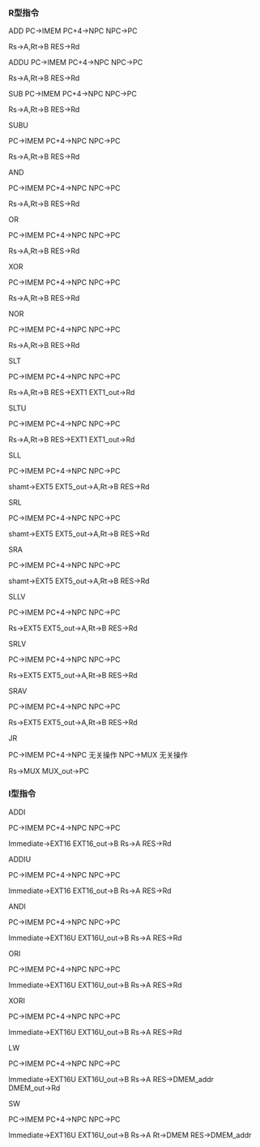### R型指令

ADD
PC$\rightarrow$IMEM
PC+4$\rightarrow$NPC
NPC$\rightarrow$PC

Rs$\rightarrow$A,Rt$\rightarrow$B
RES$\rightarrow$Rd

ADDU
PC$\rightarrow$IMEM
PC+4$\rightarrow$NPC
NPC$\rightarrow$PC

Rs$\rightarrow$A,Rt$\rightarrow$B
RES$\rightarrow$Rd

SUB
PC$\rightarrow$IMEM
PC+4$\rightarrow$NPC
NPC$\rightarrow$PC

Rs$\rightarrow$A,Rt$\rightarrow$B
RES$\rightarrow$Rd

SUBU

PC$\rightarrow$IMEM
PC+4$\rightarrow$NPC
NPC$\rightarrow$PC

Rs$\rightarrow$A,Rt$\rightarrow$B
RES$\rightarrow$Rd

AND

PC$\rightarrow$IMEM
PC+4$\rightarrow$NPC
NPC$\rightarrow$PC

Rs$\rightarrow$A,Rt$\rightarrow$B
RES$\rightarrow$Rd

OR

PC$\rightarrow$IMEM
PC+4$\rightarrow$NPC
NPC$\rightarrow$PC

Rs$\rightarrow$A,Rt$\rightarrow$B
RES$\rightarrow$Rd

XOR

PC$\rightarrow$IMEM
PC+4$\rightarrow$NPC
NPC$\rightarrow$PC

Rs$\rightarrow$A,Rt$\rightarrow$B
RES$\rightarrow$Rd

NOR

PC$\rightarrow$IMEM
PC+4$\rightarrow$NPC
NPC$\rightarrow$PC

Rs$\rightarrow$A,Rt$\rightarrow$B
RES$\rightarrow$Rd

SLT

PC$\rightarrow$IMEM
PC+4$\rightarrow$NPC
NPC$\rightarrow$PC

Rs$\rightarrow$A,Rt$\rightarrow$B
RES$\rightarrow$EXT1
EXT1_out$\rightarrow$Rd

SLTU

PC$\rightarrow$IMEM
PC+4$\rightarrow$NPC
NPC$\rightarrow$PC

Rs$\rightarrow$A,Rt$\rightarrow$B
RES$\rightarrow$EXT1
EXT1_out$\rightarrow$Rd

SLL

PC$\rightarrow$IMEM
PC+4$\rightarrow$NPC
NPC$\rightarrow$PC

shamt$\rightarrow$EXT5
EXT5_out$\rightarrow$A,Rt$\rightarrow$B
RES$\rightarrow$Rd

SRL

PC$\rightarrow$IMEM
PC+4$\rightarrow$NPC
NPC$\rightarrow$PC

shamt$\rightarrow$EXT5
EXT5_out$\rightarrow$A,Rt$\rightarrow$B
RES$\rightarrow$Rd

SRA

PC$\rightarrow$IMEM
PC+4$\rightarrow$NPC
NPC$\rightarrow$PC

shamt$\rightarrow$EXT5
EXT5_out$\rightarrow$A,Rt$\rightarrow$B
RES$\rightarrow$Rd

SLLV

PC$\rightarrow$IMEM
PC+4$\rightarrow$NPC
NPC$\rightarrow$PC

Rs$\rightarrow$EXT5
EXT5_out$\rightarrow$A,Rt$\rightarrow$B
RES$\rightarrow$Rd

SRLV

PC$\rightarrow$IMEM
PC+4$\rightarrow$NPC
NPC$\rightarrow$PC

Rs$\rightarrow$EXT5
EXT5_out$\rightarrow$A,Rt$\rightarrow$B
RES$\rightarrow$Rd

SRAV

PC$\rightarrow$IMEM
PC+4$\rightarrow$NPC
NPC$\rightarrow$PC

Rs$\rightarrow$EXT5
EXT5_out$\rightarrow$A,Rt$\rightarrow$B
RES$\rightarrow$Rd

JR

PC$\rightarrow$IMEM
PC+4$\rightarrow$NPC 无关操作
NPC$\rightarrow$MUX 无关操作

Rs$\rightarrow$MUX
MUX_out$\rightarrow$PC

### I型指令

ADDI

PC$\rightarrow$IMEM
PC+4$\rightarrow$NPC
NPC$\rightarrow$PC

Immediate$\rightarrow$EXT16
EXT16_out$\rightarrow$B
Rs$\rightarrow$A
RES$\rightarrow$Rd

ADDIU

PC$\rightarrow$IMEM
PC+4$\rightarrow$NPC
NPC$\rightarrow$PC

Immediate$\rightarrow$EXT16
EXT16_out$\rightarrow$B
Rs$\rightarrow$A
RES$\rightarrow$Rd

ANDI

PC$\rightarrow$IMEM
PC+4$\rightarrow$NPC
NPC$\rightarrow$PC

Immediate$\rightarrow$EXT16U
EXT16U_out$\rightarrow$B
Rs$\rightarrow$A
RES$\rightarrow$Rd

ORI

PC$\rightarrow$IMEM
PC+4$\rightarrow$NPC
NPC$\rightarrow$PC

Immediate$\rightarrow$EXT16U
EXT16U_out$\rightarrow$B
Rs$\rightarrow$A
RES$\rightarrow$Rd

XORI

PC$\rightarrow$IMEM
PC+4$\rightarrow$NPC
NPC$\rightarrow$PC

Immediate$\rightarrow$EXT16U
EXT16U_out$\rightarrow$B
Rs$\rightarrow$A
RES$\rightarrow$Rd

LW

PC$\rightarrow$IMEM
PC+4$\rightarrow$NPC
NPC$\rightarrow$PC

Immediate$\rightarrow$EXT16U
EXT16U_out$\rightarrow$B
Rs$\rightarrow$A
RES$\rightarrow$DMEM_addr
DMEM_out$\rightarrow$Rd

SW

PC$\rightarrow$IMEM
PC+4$\rightarrow$NPC
NPC$\rightarrow$PC

Immediate$\rightarrow$EXT16U
EXT16U_out$\rightarrow$B
Rs$\rightarrow$A
Rt$\rightarrow$DMEM
RES$\rightarrow$DMEM_addr